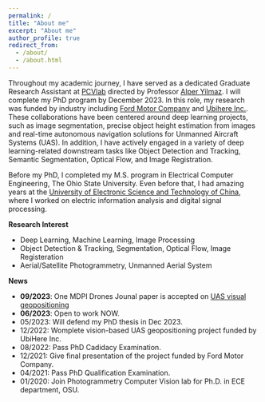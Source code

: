 ```yaml
---
permalink: /
title: "About me"
excerpt: "About me"
author_profile: true
redirect_from: 
  - /about/
  - /about.html
---
```

Throughout my academic journey, I have served as a dedicated Graduate Research Assistant at [PCVlab](https://u.osu.edu/pcvlab/) directed by Professor [Alper Yilmaz](https://ceg.osu.edu/people/yilmaz.15). I will complete my PhD program by December 2023. In this role, my research was funded by industry including [Ford Motor Company](https://www.ford.com/) and [Ubihere Inc.](https://ubihere.com/). These collaborations have been centered around deep learning projects, such as image segmentation, precise object height estimation from images and real-time autonomous navigation solutions for Unmanned Aircraft Systems (UAS). In addition, I have actively engaged in a variety of deep learning-related downstream tasks like Object Detection and Tracking, Semantic Segmentation, Optical Flow, and Image Registration.

Before my PhD, I completed my M.S. program in Electrical Computer Engineering, The Ohio State University. Even before that, I had amazing years at the [University of Electronic Science and Technology of China](https://en.uestc.edu.cn/), where I worked on electric information analysis and digital signal processing.

**Research Interest**
  * Deep Learning, Machine Learning, Image Processing
  * Object Detection & Tracking, Segmentation, Optical Flow, Image Registeration
  * Aerial/Satellite Photogrammetry, Unmanned Aerial System


**News**
  * **09/2023**: One MDPI Drones Jounal paper is accepted on [UAS visual geopositioning](https://doi.org/10.3390/drones7090569)
  * **06/2023**: Open to work NOW.
  * 05/2023: Will defend my PhD thesis in Dec 2023.
  * 12/2022: Womplete vision-based UAS geopositioning project funded by UbiHere Inc.
  * 08/2022: Pass PhD Cadidacy Examination.
  * 12/2021: Give final presentation of the project funded by Ford Motor Company.
  * 04/2021: Pass PhD Qualification Examination.
  * 01/2020: Join Photogrammetry Computer Vision lab for Ph.D. in ECE department, OSU.
